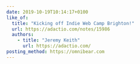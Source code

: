 ```yaml
---
date: 2019-10-19T10:14:17+0100
like_of:
  title: "Kicking off Indie Web Camp Brighton!"
  url: https://adactio.com/notes/15986
  authors:
    - title: "Jeremy Keith"
      url: https://adactio.com/
posting_method: https://omnibear.com
---
```

